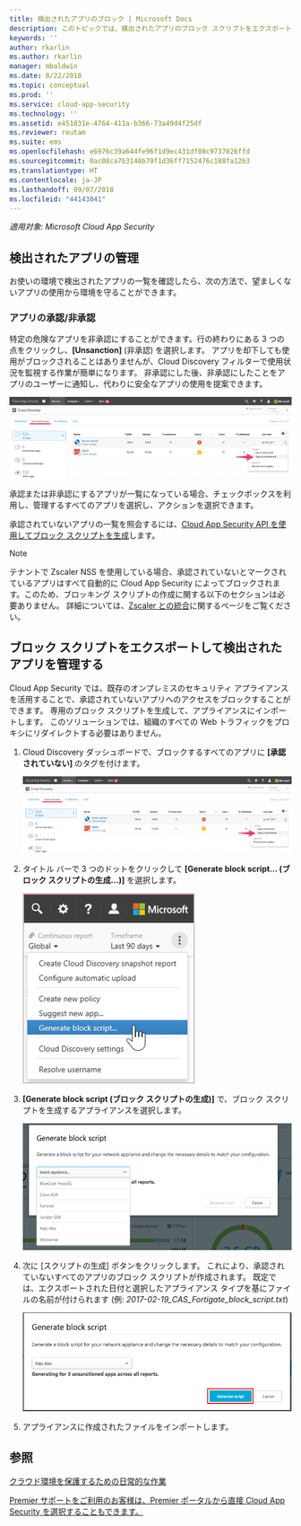 ```yaml
---
title: 検出されたアプリのブロック | Microsoft Docs
description: このトピックでは、検出されたアプリのブロック スクリプトをエクスポートする手順について説明します。
keywords: ''
author: rkarlin
ms.author: rkarlin
manager: mbaldwin
ms.date: 8/22/2018
ms.topic: conceptual
ms.prod: ''
ms.service: cloud-app-security
ms.technology: ''
ms.assetid: e451031e-4764-411a-b366-73a49d4f25df
ms.reviewer: reutam
ms.suite: ems
ms.openlocfilehash: e6976c39a644fe96f1d9ec431df08c9737026ffd
ms.sourcegitcommit: 0ac08ca7b3140b79f1d36ff7152476c188fa12b3
ms.translationtype: HT
ms.contentlocale: ja-JP
ms.lasthandoff: 09/07/2018
ms.locfileid: "44143041"
---
```

*適用対象: Microsoft Cloud App Security*


## <a name="govern-discovered-apps"></a>検出されたアプリの管理

お使いの環境で検出されたアプリの一覧を確認したら、次の方法で、望ましくないアプリの使用から環境を守ることができます。


### <a name="sanctioningunsanctioning-an-app"></a>アプリの承認/非承認 

特定の危険なアプリを非承認にすることができます。行の終わりにある 3 つの点をクリックし、**[Unsanction]** \(非承認\) を選択します。
アプリを却下しても使用がブロックされることはありませんが、Cloud Discovery フィルターで使用状況を監視する作業が簡単になります。 非承認にした後、非承認にしたことをアプリのユーザーに通知し、代わりに安全なアプリの使用を提案できます。

![[承認されていない] のタグを付ける](./media/tag-as-unsanctioned.png)  

承認または非承認にするアプリが一覧になっている場合、チェックボックスを利用し、管理するすべてのアプリを選択し、アクションを選択できます。

承認されていないアプリの一覧を照会するには、[Cloud App Security API を使用してブロック スクリプトを生成](https://mod636914.us.portal.cloudappsecurity.com/api-docs/#generate-block-script)します。

> [!NOTE]
> テナントで Zscaler NSS を使用している場合、承認されていないとマークされているアプリはすべて自動的に Cloud App Security によってブロックされます。このため、ブロッキング スクリプトの作成に関する以下のセクションは必要ありません。 詳細については、[Zscaler との統合](zscaler-integration.md)に関するページをご覧ください。

## <a name="export-a-block-script-to-govern-discovered-apps"></a>ブロック スクリプトをエクスポートして検出されたアプリを管理する

Cloud App Security では、既存のオンプレミスのセキュリティ アプライアンスを活用することで、承認されていないアプリへのアクセスをブロックすることができます。 専用のブロック スクリプトを生成して、アプライアンスにインポートします。
このソリューションでは、組織のすべての Web トラフィックをプロキシにリダイレクトする必要はありません。

1. Cloud Discovery ダッシュボードで、ブロックするすべてのアプリに **[承認されていない]** のタグを付けます。

   ![[承認されていない] のタグを付ける](./media/tag-as-unsanctioned.png)  

2. タイトル バーで 3 つのドットをクリックして **[Generate block script... (ブロック スクリプトの生成...)]** を選択します。 

   ![ブロック スクリプトを生成する](./media/generate-block-script.png)  

3. **[Generate block script (ブロック スクリプトの生成)]** で、ブロック スクリプトを生成するアプライアンスを選択します。 

   ![ブロック スクリプトのポップ アップを生成する](./media/generate-block-script-popup.png)  

4. 次に [スクリプトの生成] ボタンをクリックします。 これにより、承認されていないすべてのアプリのブロック スクリプトが作成されます。 既定では、エクスポートされた日付と選択したアプライアンス タイプを基にファイルの名前が付けられます (例: *2017-02-19_CAS_Fortigate_block_script.txt*) 

   ![ブロック スクリプトのボタンを生成する](./media/generate-block-script-button.png)  

5. アプライアンスに作成されたファイルをインポートします。



## <a name="see-also"></a>参照  
[クラウド環境を保護するための日常的な作業](daily-activities-to-protect-your-cloud-environment.md)   

[Premier サポートをご利用のお客様は、Premier ポータルから直接 Cloud App Security を選択することもできます。](https://premier.microsoft.com/)  
  
  